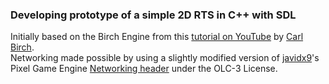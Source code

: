 ### Developing prototype of a simple 2D RTS in C++ with SDL

Initially based on the Birch Engine from this [tutorial on YouTube](https://www.youtube.com/watch?v=QQzAHcojEKg&list=PLhfAbcv9cehhkG7ZQK0nfIGJC_C-wSLrx) by [Carl Birch](https://www.youtube.com/@CarlBirch).  
Networking made possible by using a slightly modified version of [javidx9](https://github.com/OneLoneCoder)'s Pixel Game Engine [Networking header](https://github.com/OneLoneCoder/Javidx9/blob/master/PixelGameEngine/BiggerProjects/Networking/Parts3%264/olcPGEX_Network.h) under the OLC-3 License.